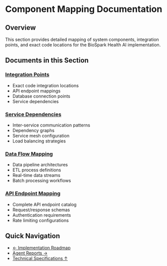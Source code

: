 
# Component Mapping Documentation

## Overview
This section provides detailed mapping of system components, integration points, and exact code locations for the BioSpark Health AI implementation.

## Documents in this Section

### [Integration Points](./integration-points.md)
- Exact code integration locations
- API endpoint mappings
- Database connection points
- Service dependencies

### [Service Dependencies](./service-dependencies.md)
- Inter-service communication patterns
- Dependency graphs
- Service mesh configuration
- Load balancing strategies

### [Data Flow Mapping](./data-flow-mapping.md)
- Data pipeline architectures
- ETL process definitions
- Real-time data streams
- Batch processing workflows

### [API Endpoint Mapping](./api-endpoint-mapping.md)
- Complete API endpoint catalog
- Request/response schemas
- Authentication requirements
- Rate limiting configurations

## Quick Navigation
- [← Implementation Roadmap](../implementation/README.md)
- [Agent Reports →](../agent-reports/README.md)
- [Technical Specifications ↑](../technical-specs/README.md)
